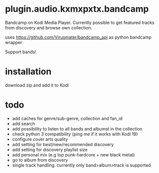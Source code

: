 # plugin.audio.kxmxpxtx.bandcamp
Bandcamp on Kodi Media Player. Currently possible to get featured tracks from discovery and browse own collection.

uses https://github.com/Virusmater/bandcamp_api as python bandcamp wrapper

Support bands!
# installation
download zip and add it to Kodi

# todo
* add caches for genre/sub-genre, collection and fan_id
* add search
* add possibility to listen to all bands and albumst in the collection
* check python 3 compatibility (ping me if it works with Kodi 19)
* configure cover arts quality
* add setting for best/new/recommended discovery
* add setting for discovery playlist size
* add personal mix (e.g top punk-hardcore + new black metal)
* go to album from discovery
* single track handling. currently only band>album>track is supported